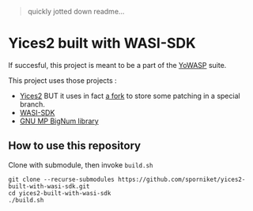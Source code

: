 > quickly jotted down readme...

# Yices2 built with WASI-SDK

If succesful, this project is meant to be a part of the [YoWASP](http://yowasp.org/) suite.

This project uses those projects : 

* [Yices2](https://github.com/SRI-CSL/yices2) BUT it uses in fact [a fork](https://github.com/sporniket/yices2) to store some patching in a special branch.
* [WASI-SDK](https://github.com/WebAssembly/wasi-sdk)
* [GNU MP BigNum library](https://gmplib.org)

## How to use this repository

Clone with submodule, then invoke `build.sh`
```
git clone --recurse-submodules https://github.com/sporniket/yices2-built-with-wasi-sdk.git
cd yices2-built-with-wasi-sdk
./build.sh
```

